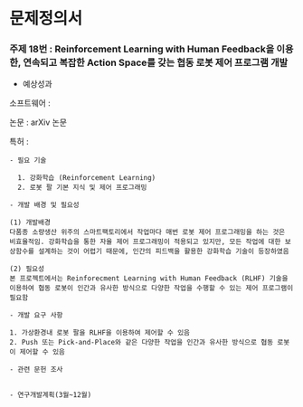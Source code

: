 # 문제정의서

### 주제 18번 : Reinforcement Learning with Human Feedback을 이용한, 연속되고 복잡한 Action Space를 갖는 협동 로봇 제어 프로그램 개발

- 예상성과 

소프트웨어 : 

논문 : arXiv 논문

특허 : 

    - 필요 기술

      1. 강화학습 (Reinforcement Learning)
      2. 로봇 팔 기본 지식 및 제어 프로그래밍

    - 개발 배경 및 필요성
    
    (1) 개발배경
    다품종 소량생산 위주의 스마트팩토리에서 작업마다 매번 로봇 제어 프로그래밍을 하는 것은 비효율적임. 강화학습을 통한 자율 제어 프로그래밍이 적용되고 있지만, 모든 작업에 대한 보상함수를 설계하는 것이 어렵기 때문에, 인간의 피드백을 활용한 강화학습 기술이 등장하였음

    (2) 필요성
    본 프로젝트에서는 Reinforecment Learning with Human Feedback (RLHF) 기술을 이용하여 협동 로봇이 인간과 유사한 방식으로 다양한 작업을 수행할 수 있는 제어 프로그램이 필요함
    
    - 개발 요구 사항
    
    1. 가상환경내 로봇 팔을 RLHF을 이용하여 제어할 수 있음
    2. Push 또는 Pick-and-Place와 같은 다양한 작업을 인간과 유사한 방식으로 협동 로봇이 제어할 수 있음

    - 관련 문헌 조사


    - 연구개발계획(3월~12월)


